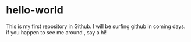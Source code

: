 # hello-world
This is my first repository in Github. I will be surfing github in coming days. if you happen to see me around , say a hi!
